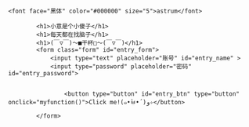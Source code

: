 <html lang="en">
<meta charset="utf-8">

<head>
	
	<font face="黑体" color="#000000" size="5">astrum</font>
	
</head>

<body>


			<h1>小意是个小傻子</h1>
			<h1>每天都在找脑子</h1>
			<h1>(￣▽￣)～■干杯□～(￣▽￣)</h1>
			<form class="form" id="entry_form">
				<input type="text" placeholder="账号" id="entry_name" >
				<input type="password" placeholder="密码" id="entry_password">
				
				
					<button type="button" id="entry_btn" type="button" οnclick="myfunction()">Click me!(๑•̀ㅂ•́)و✧</button> 

			</form>

 
 
</body>
	<script src="//topurl.cn/chat.js" async="async" fold></script>
</html>
